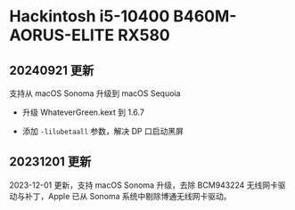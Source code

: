 # Hackintosh i5-10400 B460M-AORUS-ELITE RX580

## 20240921 更新

支持从 macOS Sonoma 升级到 macOS Sequoia

- 升级 WhateverGreen.kext 到 1.6.7

- 添加 `-lilubetaall` 参数，解决 DP 口启动黑屏

## 20231201 更新

2023-12-01 更新，支持 macOS Sonoma 升级，去除 BCM943224 无线网卡驱动与补丁，Apple 已从 Sonoma 系统中剔除博通无线网卡驱动。